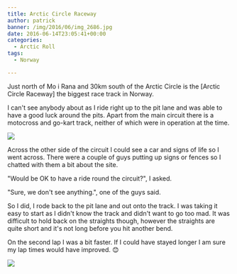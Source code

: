 ```yaml
---
title: Arctic Circle Raceway
author: patrick
banner: /img/2016/06/img_2686.jpg
date: 2016-06-14T23:05:41+00:00
categories:
  - Arctic Roll
tags:
  - Norway

---
```

Just north of Mo i Rana and 30km south of the Arctic Circle is the [Arctic Circle Raceway] the biggest race track in Norway.

I can't see anybody about as I ride right up to the pit lane and was able to have a good luck around the pits. Apart from the main circuit there is a motocross and go-kart track, neither of which were in operation at the time.

![](/img/2016/06/img_2707.jpg)
  
Across the other side of the circuit I could see a car and signs of life so I went across. There were a couple of guys putting up signs or fences so I chatted with them a bit about the site.

"Would be OK to have a ride round the circuit?", I asked.

"Sure, we don't see anything.", one of the guys said.

So I did, I rode back to the pit lane and out onto the track. I was taking it easy to start as I didn't know the track and didn't want to go too mad. It was difficult to hold back on the straights though, however the straights are quite short and it's not long before you hit another bend.

On the second lap I was a bit faster. If I could have stayed longer I am sure my lap times would have improved. 😊

![](/img/2016/06/img_2708.jpg)
